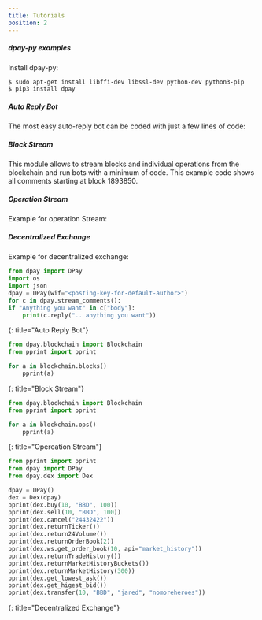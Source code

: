 ```yaml
---
title: Tutorials
position: 2
---
```


##### __dpay-py examples__
Install dpay-py:

~~~
$ sudo apt-get install libffi-dev libssl-dev python-dev python3-pip
$ pip3 install dpay
~~~

##### Auto Reply Bot
The most easy auto-reply bot can be coded with just a few lines of code:

##### Block Stream
This module allows to stream blocks and individual operations from the blockchain and run bots with a minimum of code.
This example code shows all comments starting at block 1893850.


##### Operation Stream
Example for operation Stream:


##### Decentralized Exchange
Example for decentralized exchange:

~~~ python
from dpay import DPay
import os
import json
dpay = DPay(wif="<posting-key-for-default-author>")
for c in dpay.stream_comments():
if "Anything you want" in c["body"]:
    print(c.reply(".. anything you want"))
~~~
{: title="Auto Reply Bot"}

~~~ python
from dpay.blockchain import Blockchain
from pprint import pprint

for a in blockchain.blocks()
    pprint(a)
~~~
{: title="Block Stream"}

~~~ python
from dpay.blockchain import Blockchain
from pprint import pprint

for a in blockchain.ops()
    pprint(a)
~~~
{: title="Opereation Stream"}

~~~ python
from pprint import pprint
from dpay import DPay
from dpay.dex import Dex

dpay = DPay()
dex = Dex(dpay)
pprint(dex.buy(10, "BBD", 100))
pprint(dex.sell(10, "BBD", 100))
pprint(dex.cancel("24432422"))
pprint(dex.returnTicker())
pprint(dex.return24Volume())
pprint(dex.returnOrderBook(2))
pprint(dex.ws.get_order_book(10, api="market_history"))
pprint(dex.returnTradeHistory())
pprint(dex.returnMarketHistoryBuckets())
pprint(dex.returnMarketHistory(300))
pprint(dex.get_lowest_ask())
pprint(dex.get_higest_bid())
pprint(dex.transfer(10, "BBD", "jared", "nomoreheroes"))
~~~
{: title="Decentralized Exchange"}
